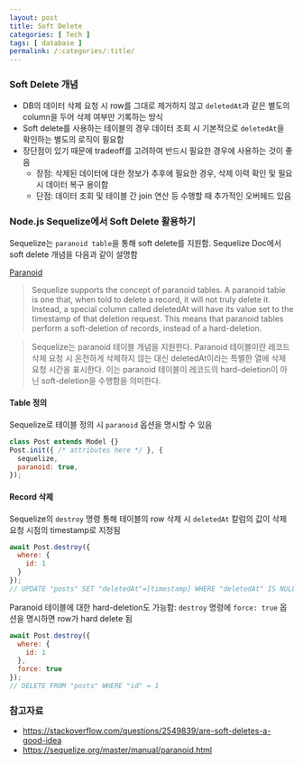 ```yaml
---
layout: post
title: Soft Delete
categories: [ Tech ]
tags: [ database ]
permalink: /:categories/:title/
---
```


### Soft Delete 개념

* DB의 데이터 삭제 요청 시 row를 그대로 제거하지 않고 `deletedAt`과 같은 별도의 column을 두어 삭제 여부만 기록하는 방식  
* Soft delete를 사용하는 테이블의 경우 데이터 조회 시 기본적으로 `deletedAt`을 확인하는 별도의 로직이 필요함  
* 장단점이 있기 때문에 tradeoff를 고려하여 반드시 필요한 경우에 사용하는 것이 좋음
  * 장점: 삭제된 데이터에 대한 정보가 추후에 필요한 경우, 삭제 이력 확인 및 필요 시 데이터 복구 용이함
  * 단점: 데이터 조회 및 테이블 간 join 연산 등 수행할 때 추가적인 오버헤드 있음

### Node.js Sequelize에서 Soft Delete 활용하기
Sequelize는 `paranoid table`을 통해 soft delete를 지원함. Sequelize Doc에서 soft delete 개념을 다음과 같이 설명함

[Paranoid](https://sequelize.org/master/manual/paranoid.html)
> Sequelize supports the concept of paranoid tables. A paranoid table is one that, when told to delete a record, it will not truly delete it. Instead, a special column called deletedAt will have its value set to the timestamp of that deletion request. This means that paranoid tables perform a soft-deletion of records, instead of a hard-deletion.

> Sequelize는 paranoid 테이블 개념을 지원한다. Paranoid 테이블이란 레코드 삭제 요청 시 온전하게 삭제하지 않는 대신 deletedAt이라는 특별한 열에 삭제 요청 시간을 표시한다. 이는 paranoid 테이블이 레코드의 hard-deletion이 아닌 soft-deletion을 수행함을 의미한다. 

#### Table 정의
Sequelize로 테이블 정의 시 `paranoid` 옵션을 명시할 수 있음
```javascript
class Post extends Model {}
Post.init({ /* attributes here */ }, {
  sequelize,
  paranoid: true,
});
```

#### Record 삭제
Sequelize의 `destroy` 명령 통해 테이블의 row 삭제 시 `deletedAt` 칼럼의 값이 삭제 요청 시점의 timestamp로 지정됨
```javascript
await Post.destroy({
  where: {
    id: 1
  }
});
// UPDATE "posts" SET "deletedAt"=[timestamp] WHERE "deletedAt" IS NULL AND "id" = 1
```
Paranoid 테이블에 대한 hard-deletion도 가능함: `destroy` 명령에 `force: true` 옵션을 명시하면 row가 hard delete 됨
```javascript
await Post.destroy({
  where: {
    id: 1
  },
  force: true
});
// DELETE FROM "posts" WHERE "id" = 1
```

### 참고자료
* <https://stackoverflow.com/questions/2549839/are-soft-deletes-a-good-idea>
* <https://sequelize.org/master/manual/paranoid.html>